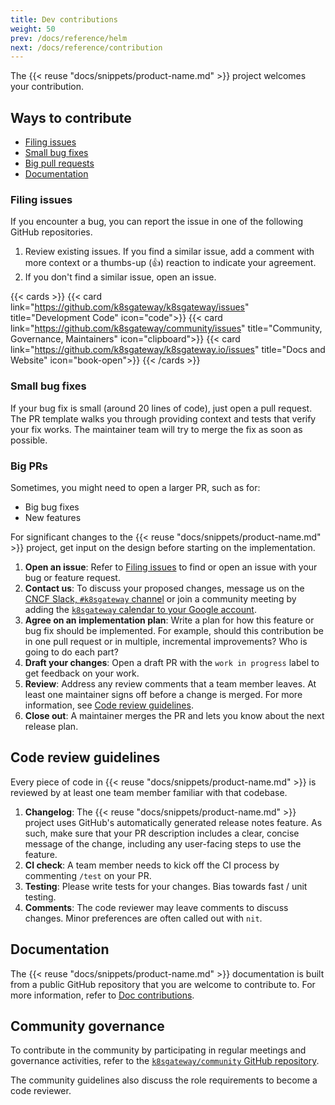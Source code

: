 ```yaml
---
title: Dev contributions
weight: 50
prev: /docs/reference/helm
next: /docs/reference/contribution
---
```


The {{< reuse "docs/snippets/product-name.md" >}} project welcomes your contribution.

## Ways to contribute

* [Filing issues](#filing-issues)
* [Small bug fixes](#small-bug-fixes)
* [Big pull requests](#big-prs)
* [Documentation](#documentation)

### Filing issues

If you encounter a bug, you can report the issue in one of the following GitHub repositories.

1. Review existing issues. If you find a similar issue, add a comment with more context or a thumbs-up (👍) reaction to indicate your agreement.
2. If you don't find a similar issue, open an issue.

{{< cards >}}
  {{< card link="https://github.com/k8sgateway/k8sgateway/issues" title="Development Code" icon="code">}}
  {{< card link="https://github.com/k8sgateway/community/issues" title="Community, Governance, Maintainers" icon="clipboard">}}
  {{< card link="https://github.com/k8sgateway/k8sgateway.io/issues" title="Docs and Website" icon="book-open">}}
{{< /cards >}}

### Small bug fixes

If your bug fix is small (around 20 lines of code), just open a pull request. The PR template walks you through providing context and tests that verify your fix works. The maintainer team will try to merge the fix as soon as possible.

### Big PRs

Sometimes, you might need to open a larger PR, such as for:

- Big bug fixes
- New features

For significant changes to the {{< reuse "docs/snippets/product-name.md" >}} project, get input on the design before starting on the implementation.

1. **Open an issue**: Refer to [Filing issues](#filing-issues) to find or open an issue with your bug or feature request.
2. **Contact us**: To discuss your proposed changes, message us on the [CNCF Slack, `#k8sgateway` channel](https://cloud-native.slack.com/archives/C080D3PJMS4) or join a community meeting by adding the [`k8sgateway` calendar to your Google account](https://calendar.google.com/calendar/u/1?cid=ZDI0MzgzOWExMGYwMzAxZjVkYjQ0YTU0NmQ1MDJmODA5YTBjZDcwZGI4ZTBhZGNhMzIwYWRlZjJkOTQ4MzU5Y0Bncm91cC5jYWxlbmRhci5nb29nbGUuY29t).
3. **Agree on an implementation plan**: Write a plan for how this feature or bug fix should be implemented. For example, should this contribution be in one pull request or in multiple, incremental improvements? Who is going to do each part?
4. **Draft your changes**: Open a draft PR with the `work in progress` label to get feedback on your work.
5. **Review**: Address any review comments that a team member leaves. At least one maintainer signs off before a change is merged. For more information, see [Code review guidelines](#code-review-guidelines).
6. **Close out**: A maintainer merges the PR and lets you know about the next release plan.

## Code review guidelines

Every piece of code in {{< reuse "docs/snippets/product-name.md" >}} is reviewed by at least one team member familiar with that codebase.

1. **Changelog**: The {{< reuse "docs/snippets/product-name.md" >}} project uses GitHub's automatically generated release notes feature. As such, make sure that your PR description includes a clear, concise message of the change, including any user-facing steps to use the feature.
2. **CI check**: A team member needs to kick off the CI process by commenting `/test` on your PR.
3. **Testing**: Please write tests for your changes. Bias towards fast / unit testing. 
4. **Comments**: The code reviewer may leave comments to discuss changes. Minor preferences are often called out with `nit`.

## Documentation

The {{< reuse "docs/snippets/product-name.md" >}} documentation is built from a public GitHub repository that you are welcome to contribute to. For more information, refer to [Doc contributions](/docs/reference/contribution/).

## Community governance

To contribute in the community by participating in regular meetings and governance activities, refer to the [`k8sgateway/community` GitHub repository](https://github.com/k8sgateway/community).

The community guidelines also discuss the role requirements to become a code reviewer.
